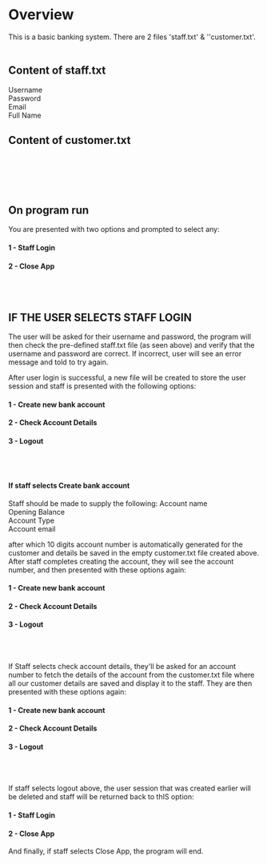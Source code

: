 # Overview
This is a basic banking system. There are 2 files 'staff.txt' & ''customer.txt'.
<br/>
<br/>

## Content of staff.txt
Username  
Password  
Email  
Full Name

## Content of customer.txt
 <br/>
<br/>
<br/>
<br/>  



## On program run
You are presented with two options and prompted to select any:
#### 1 - Staff Login
#### 2 - Close App
<br/>
<br/>

## IF THE USER SELECTS STAFF LOGIN
The user will be asked for their username and password, the program will then check the pre-defined staff.txt file (as seen above) and verify that the username and password are correct. If incorrect, user will see an error message and told to try again. 

After user login is successful, a new file will be created to store the user session and staff is presented with the following options: 
#### 1 - Create new bank account
#### 2 - Check Account Details
#### 3 - Logout    
<br/> 
<br/>

#### If staff selects Create bank account
Staff should be made to supply the following:
Account name  
Opening Balance  
Account Type  
Account email  

after which 10 digits account number is automatically generated for the customer and details be saved in the empty customer.txt file created above. After staff completes creating the account, they will see the account number, and then presented with these options again:
#### 1 - Create new bank account
#### 2 - Check Account Details
#### 3 - Logout

<br/>
<br/>

If Staff selects check account details, they'll be asked for an account number to fetch the details of the account from the customer.txt file where all our customer details are saved and display it to the staff. They are then presented with these options again:
#### 1 - Create new bank account
#### 2 - Check Account Details
#### 3 - Logout

<br/>
<br/>   
   
If staff selects logout above, the user session that was created earlier will be deleted and staff will be returned back to thIS option:
#### 1 - Staff Login
#### 2 - Close App
   
   
And finally, if staff selects Close App, the program will end.


